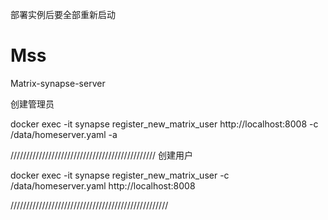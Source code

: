 部署实例后要全部重新启动



# Mss
Matrix-synapse-server

创建管理员

docker exec -it synapse register_new_matrix_user http://localhost:8008 -c /data/homeserver.yaml -a

//////////////////////////////////////////////
创建用户

docker exec -it synapse register_new_matrix_user -c /data/homeserver.yaml http://localhost:8008

//////////////////////////////////////////////////




